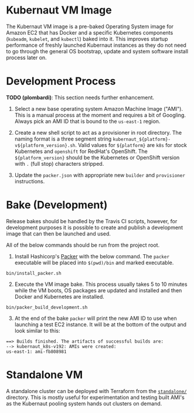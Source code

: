 # Kubernaut VM Image

The Kubernaut VM image is a pre-baked Operating System image for Amazon EC2 that has Docker and a specific Kubernetes components (`kubeadm`, `kubelet`, and `kubectl`) baked into it. This improves startup performance of freshly launched Kubernaut instances as they do not need to go through the general OS bootstrap, update and system software install process later on.

# Development Process

**TODO (plombardi)**: This section needs further enhancement.

1. Select a new base operating system Amazon Machine Image ("AMI"). This is a manual process at the moment and requires a bit of Googling. Always pick an AMI ID that is bound to the `us-east-1` region.

2. Create a new shell script to act as a provisioner in root directory. The naming format is a three segment string `kubernaut_${platform}-v${platform_version}.sh`. Valid values for `${platform}` are `k8s` for stock Kubernetes and `openshift` for RedHat's OpenShift. The `${platform_version}` should be the Kubernetes or OpenShift version with `.` (full stop) characters stripped.

3. Update the `packer.json` with appropriate new `builder` and `provisioner` instructions.

# Bake (Development)

Release bakes should be handled by the Travis CI scripts, however, for development purposes it is possible to create and publish a development image that can then be launched and used.

All of the below commands should be run from the project root.

1. Install Hashicorp's [Packer](https://packer.io) with the below command. The `packer` executable will be placed into `$(pwd)/bin` and marked executable. 

  `bin/install_packer.sh`

2. Execute the VM image bake. This process usually takes 5 to 10 minutes while the VM boots, OS packages are updated and installed and then Docker and Kubernetes are installed.

  `bin/packer_build_development.sh`

3. At the end of the bake `packer` will print the new AMI ID to use when launching a test EC2 instance. It will be at the bottom of the output and look similar to this:

  ```text
  ==> Builds finished. The artifacts of successful builds are:
  --> kubernaut_k8s-v192: AMIs were created:
  us-east-1: ami-fb808981
  ```
# Standalone VM

A standalone cluster can be deployed with Terraform from the [`standalone/`](standalone/) directory. This is mostly useful for experimentation and testing built AMI's as the Kubernaut pooling system hands out clusters on demand.
